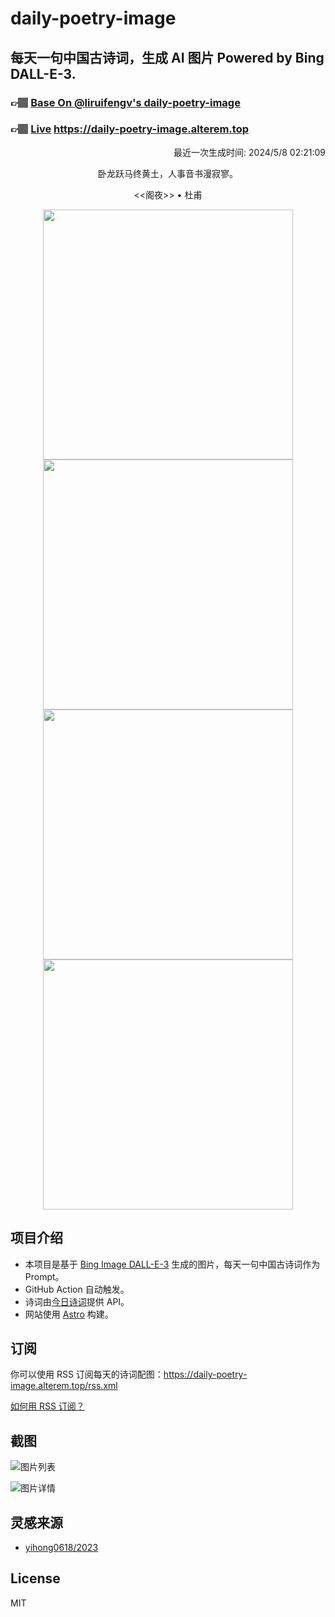 
# daily-poetry-image

## 每天一句中国古诗词，生成 AI 图片 Powered by Bing DALL-E-3.

### 👉🏽 [Base On @liruifengv's daily-poetry-image](https://github.com/liruifengv/daily-poetry-image)

### 👉🏽 [Live](https://daily-poetry-image.alterem.top/) https://daily-poetry-image.alterem.top

<p align="right">
  最近一次生成时间: 2024/5/8 02:21:09
</p>
<p align="center">
卧龙跃马终黄土，人事音书漫寂寥。
</p>
<p align="center">
<<阁夜>> • 杜甫
</p>
<p align="center">
<img src="https://tse1.mm.bing.net/th/id/OIG3.ljncKvXADsLZOW8Y2aiY" height="400" width="400" />
<img src="https://tse4.mm.bing.net/th/id/OIG3.tN8kuGDFhtQ31S2CFvUj" height="400" width="400" />
<img src="https://tse4.mm.bing.net/th/id/OIG3.Ps.2F9QB1kh.XGkTrTFt" height="400" width="400" />
<img src="https://tse1.mm.bing.net/th/id/OIG3.PHxsiXT4kwILGMM8D6ue" height="400" width="400" />
</p>

## 项目介绍

-   本项目是基于 [Bing Image DALL-E-3](https://www.bing.com/images/create) 生成的图片，每天一句中国古诗词作为 Prompt。
-   GitHub Action 自动触发。
-   诗词由[今日诗词](https://www.jinrishici.com/)提供 API。
-   网站使用 [Astro](https://astro.build) 构建。

## 订阅

你可以使用 RSS 订阅每天的诗词配图：https://daily-poetry-image.alterem.top/rss.xml

[如何用 RSS 订阅？](https://zhuanlan.zhihu.com/p/55026716)

## 截图

![图片列表](./screenshots/Snipaste_2023-12-28_21-00-26.png)

![图片详情](./screenshots/Snipaste_2023-12-28_21-00-53.png)

## 灵感来源

-   [yihong0618/2023](https://github.com/yihong0618/2023)

## License

MIT
